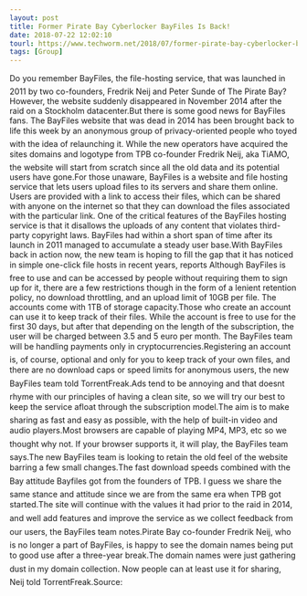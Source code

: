 ```yaml
---
layout: post
title: Former Pirate Bay Cyberlocker BayFiles Is Back!
date: 2018-07-22 12:02:10
tourl: https://www.techworm.net/2018/07/former-pirate-bay-cyberlocker-bayfiles-back.html
tags: [Group]
---
```

Do you remember BayFiles, the file-hosting service, that was launched in 2011 by two co-founders, Fredrik Neij and Peter Sunde of The Pirate Bay? However, the website suddenly disappeared in November 2014 after the raid on a Stockholm datacenter.But there is some good news for BayFiles fans. The BayFiles website that was dead in 2014 has been brought back to life this week by an anonymous group of privacy-oriented people who toyed with the idea of relaunching it. While the new operators have acquired the sites domains and logotype from TPB co-founder Fredrik Neij, aka TiAMO, the website will start from scratch since all the old data and its potential users have gone.For those unaware, BayFiles is a website and file hosting service that lets users upload files to its servers and share them online. Users are provided with a link to access their files, which can be shared with anyone on the internet so that they can download the files associated with the particular link. One of the critical features of the BayFiles hosting service is that it disallows the uploads of any content that violates third-party copyright laws. BayFiles had within a short span of time after its launch in 2011 managed to accumulate a steady user base.With BayFiles back in action now, the new team is hoping to fill the gap that it has noticed in simple one-click file hosts in recent years, reports Although BayFiles is free to use and can be accessed by people without requiring them to sign up for it, there are a few restrictions though in the form of a lenient retention policy, no download throttling, and an upload limit of 10GB per file. The accounts come with 1TB of storage capacity.Those who create an account can use it to keep track of their files. While the account is free to use for the first 30 days, but after that depending on the length of the subscription, the user will be charged between 3.5 and 5 euro per month. The BayFiles team will be handling payments only in cryptocurrencies.Registering an account is, of course, optional and only for you to keep track of your own files, and there are no download caps or speed limits for anonymous users, the new BayFiles team told TorrentFreak.Ads tend to be annoying and that doesnt rhyme with our principles of having a clean site, so we will try our best to keep the service afloat through the subscription model.The aim is to make sharing as fast and easy as possible, with the help of built-in video and audio players.Most browsers are capable of playing MP4, MP3, etc so we thought why not. If your browser supports it, it will play, the BayFiles team says.The new BayFiles team is looking to retain the old feel of the website barring a few small changes.The fast download speeds combined with the Bay attitude Bayfiles got from the founders of TPB. I guess we share the same stance and attitude since we are from the same era when TPB got started.The site will continue with the values it had prior to the raid in 2014, and well add features and improve the service as we collect feedback from our users, the BayFiles team notes.Pirate Bay co-founder Fredrik Neij, who is no longer a part of BayFiles, is happy to see the domain names being put to good use after a three-year break.The domain names were just gathering dust in my domain collection. Now people can at least use it for sharing, Neij told TorrentFreak.Source: 